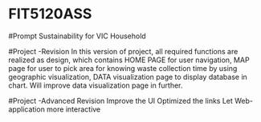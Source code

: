 # FIT5120ASS
#Prompt Sustainability for VIC Household


#Project -Revision
In this version of project, all required functions are realized as design, which contains HOME PAGE for user navigation,
MAP page  for user to pick area for knowing waste collection time by using geographic visualization,
DATA visualization page to display database in chart.
Will improve data visualization page in further.



#Project -Advanced Revision
Improve the UI
Optimized the links
Let Web-application more interactive
